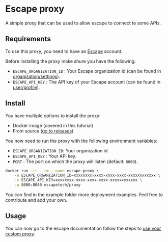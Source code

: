 # Escape proxy

A simple proxy that can be used to allow escape to connect to some APIs.

## Requirements

To use this proxy, you need to have an [Escape](https://escape.tech) account.

Before installing the proxy make shure you have the following:

- `ESCAPE_ORGANIZATION_ID` : Your Escape organization id (can be found in [organization/settings](https://app.escape.tech/organization/settings/)).
- `ESCAPE_API_KEY` : The API key of your Escape account (can be found in [user/profile](https://app.escape.tech/user/profile/)).

## Install

You have multiple options to install the proxy:

- Docker image (covered in this tutorial)
- From source ([go to releases](https://github.com/Escape-Technologies/proxy/releases/latest))

You now need to run the proxy with the following environment variables:

- `ESCAPE_ORGANIZATION_ID`: Your organization id.
- `ESCAPE_API_KEY` : Your API key.
- `PORT` : The port on which the proxy will listen (default: `8080`).

```bash
docker run -it --rm --name escape-proxy \
    -e ESCAPE_ORGANIZATION_ID=xxxxxxxx-xxxx-xxxx-xxxx-xxxxxxxxxxxx \
    -e ESCAPE_API_KEY=xxxxxxxx-xxxx-xxxx-xxxx-xxxxxxxxxxxx \
    -p 8080:8080 escapetech/proxy
```

You can find in the example folder more deployment examples.
Feel free to contribute and add your own.

## Usage

You can now go to the escape documentation follow the steps to [use your custom proxy](https://docs.escape.tech/cookbooks/identifying-requests#using-a-custom-proxy).
